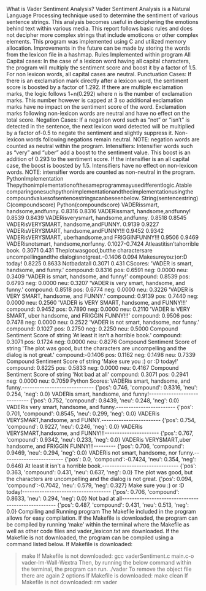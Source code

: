  What is Vader Sentiment Analysis?
 Vader Sentiment Analysis is a Natural Language Processing technique used to determine
 the sentiment of various sentence strings. This analysis becomes useful in deciphering the
 emotions behind text within various media. This report follows basic rules and does not
 decipher more complex strings that include emoticons or other complex elements. This
 program was implemented using C and utilized memory allocation. Improvements in the
 future can be made by storing the words from the lexicon file in a hashmap.
 Rules Implemented within program
 All Capital cases:
 In the case of a lexicon word having all capital characters, the program will multiply the
 sentiment score and boost it by a factor of 1.5. For non lexicon words, all capital cases
 are neutral.
 Punctuation Cases:
 If there is an exclamation mark directly after a lexicon word, the sentiment score is
 boosted by a factor of 1.292. If there are multiple exclamation marks, the logic follows
 1+n(0.292) where n is the number of exclamation marks. This number however is capped
 at 3 so additional exclamation marks have no impact on the sentiment score of the word.
 Exclamation marks following non-lexicon words are neutral and have no effect on the
 total score.
 Negation Cases:
 If a negation word such as “not” or “isn’t” is detected in the sentence, the next lexicon
 word detected will be multiplied by a factor of-0.5 to negate the sentiment and slightly
 suppress it. Non-lexicon words following negations remain neutral. NOTE: negation
 words are counted as neutral within the program.
 Intensifiers:
 Intensifier words such as “very” and “uber” add a boost to the sentiment value. This
 boost is an addition of 0.293 to the sentiment score. If the intensifier is an all capital case,
 the boost is boosted by 1.5. Intensifiers have no effect on non-lexicon words. NOTE:
 intensifier words are counted as non-neutral in the program.
PythonImplementation
 Thepythonimplementationofthesameprogrammayusedifferentlogic.Atable
 comparingonesuchpythonimplementationandthecimplementationusingthe
 compoundvaluesofsentencestringscanbeseenbelow.
 String(sentencestring) C(compoundscore) Python(compoundscore)
 VADERissmart,
 handsome,andfunny.
 0.8316 0.8316
 VADERissmart,
 handsome,andfunny!
 0.8539 0.8439
 VADERisverysmart,
 handsome,andfunny.
 0.8518 0.8545
 VADERisVERYSMART,
 handsome,andFUNNY.
 0.9139 0.9227
 VADERisVERYSMART,
 handsome,andFUNNY!!!
 0.9452 0.9342
 VADERisVERYSMART,
 uberhandsome,and
 FRIGGINFUNNY!!!
 0.9506 0.9469
 VADERisnotsmart,
 handsome,norfunny.
 0.1027-0.7424
 Atleastitisn’tahorrible
 book.
 0.3071 0.431
 Theplotwasgood,butthe
 charactersare
 uncompellingandthe
 dialogisnotgreat.-0.1406 0.094
 Makesureyou:)or:D
 today!
 0.8225 0.8633
 Notbadatall 0.3071 0.431
 CScores:
'VADER is smart, handsome, and funny.'
 compound: 0.8316
 pos: 0.6591 neg: 0.0000
 neu: 0.3409
 'VADER is smart, handsome, and funny!'
 compound: 0.8539
 pos: 0.6793 neg: 0.0000
 neu: 0.3207
 'VADER is very smart, handsome, and funny.'
 compound: 0.8518
 pos: 0.6774 neg: 0.0000
 neu: 0.3226
 'VADER is VERY SMART, handsome, and FUNNY.'
 compound: 0.9139
 pos: 0.7440 neg: 0.0000
 neu: 0.2560
 'VADER is VERY SMART, handsome, and FUNNY!!!'
 compound: 0.9452
 pos: 0.7890 neg: 0.0000
 neu: 0.2110
 'VADER is VERY SMART, uber handsome, and FRIGGIN FUNNY!!!'
 compound: 0.9506
 pos: 0.7478 neg: 0.0000
 neu: 0.2522
 'VADER is not smart, handsome, nor funny.'
 compound: 0.1027
 pos: 0.2750 neg: 0.2250
 neu: 0.5000
 Compound Sentiment Score of string 'At least it isn’t a
 horrible book.'
 compound: 0.3071
pos: 0.1724 neg: 0.0000
 neu: 0.8276
 Compound Sentiment Score of string 'The plot was good, but
 the characters are uncompelling and the dialog is not
 great.'
 compound:-0.1406
 pos: 0.1162 neg: 0.1498
 neu: 0.7339
 Compound Sentiment Score of string 'Make sure you :) or :D
 today!'
 compound: 0.8225
 pos: 0.5833 neg: 0.0000
 neu: 0.4167
 Compound Sentiment Score of string 'Not bad at all'
 compound: 0.3071
 pos: 0.2941 neg: 0.0000
 neu: 0.7059
 Python Scores:
 VADERis smart, handsome, and funny.----------------------------- {'pos': 0.746, 'compound': 0.8316, 'neu': 0.254,
 'neg': 0.0}
 VADERis smart, handsome, and funny!----------------------------- {'pos': 0.752, 'compound': 0.8439, 'neu': 0.248,
 'neg': 0.0}
 VADERis very smart, handsome, and funny.------------------------ {'pos': 0.701, 'compound': 0.8545, 'neu': 0.299,
 'neg': 0.0}
 VADERis VERYSMART,handsome, and FUNNY.------------------------ {'pos': 0.754, 'compound': 0.9227, 'neu':
 0.246, 'neg': 0.0}
 VADERis VERYSMART,handsome, and FUNNY!!!---------------------- {'pos': 0.767, 'compound': 0.9342, 'neu':
 0.233, 'neg': 0.0}
 VADERis VERYSMART,uber handsome, and FRIGGIN FUNNY!!!--------- {'pos': 0.706, 'compound': 0.9469,
 'neu': 0.294, 'neg': 0.0}
 VADERis not smart, handsome, nor funny.------------------------- {'pos': 0.0, 'compound':-0.7424, 'neu': 0.354, 'neg':
 0.646}
 At least it isn't a horrible book.------------------------------- {'pos': 0.363, 'compound': 0.431, 'neu': 0.637, 'neg': 0.0}
 The plot was good, but the characters are uncompelling and the dialog is not great. {'pos': 0.094, 'compound':-0.7042, 'neu': 0.579, 'neg': 0.327}
 Make sure you :) or :D today!------------------------------------ {'pos': 0.706, 'compound': 0.8633, 'neu': 0.294, 'neg':
 0.0}
Not bad at all--------------------------------------------------- {'pos': 0.487, 'compound': 0.431, 'neu': 0.513, 'neg': 0.0}
 Compiling and Running program
 The Makefile included in the program allows for easy compilation. If the Makefile is
 downloaded, the program can be compiled by running ‘make’ within the terminal where
 the Makefile as well as other code files and vader_lexicon.txt are downloaded. If the
 Makefile is not downloaded, the program can be compiled using a command listed below.
 If Makefile is downloaded:
 >make
 If Makefile is not downloaded:
 >gcc vaderSentiment.c main.c-o vader-lm-Wall-Wextra
 Then, by running the below command within the terminal, the program can run.
 >./vader
 To remove the object file there are again 2 options
 If Makefile is downloaded:
 >make clean
 If Makefile is not downloaded:
 >rm vader
